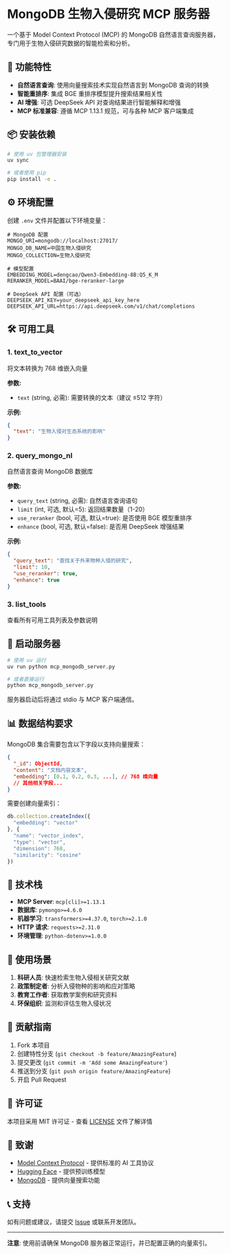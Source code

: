 # MongoDB 生物入侵研究 MCP 服务器

一个基于 Model Context Protocol (MCP) 的 MongoDB 自然语言查询服务器，专门用于生物入侵研究数据的智能检索和分析。

## 🚀 功能特性

- **自然语言查询**: 使用向量搜索技术实现自然语言到 MongoDB 查询的转换
- **智能重排序**: 集成 BGE 重排序模型提升搜索结果相关性
- **AI 增强**: 可选 DeepSeek API 对查询结果进行智能解释和增强
- **MCP 标准兼容**: 遵循 MCP 1.13.1 规范，可与各种 MCP 客户端集成

## 📦 安装依赖

```bash
# 使用 uv 包管理器安装
uv sync

# 或者使用 pip
pip install -e .
```

## ⚙️ 环境配置

创建 `.env` 文件并配置以下环境变量：

```env
# MongoDB 配置
MONGO_URI=mongodb://localhost:27017/
MONGO_DB_NAME=中国生物入侵研究
MONGO_COLLECTION=生物入侵研究

# 模型配置
EMBEDDING_MODEL=dengcao/Qwen3-Embedding-8B:Q5_K_M
RERANKER_MODEL=BAAI/bge-reranker-large

# DeepSeek API 配置（可选）
DEEPSEEK_API_KEY=your_deepseek_api_key_here
DEEPSEEK_API_URL=https://api.deepseek.com/v1/chat/completions
```

## 🛠️ 可用工具

### 1. text_to_vector
将文本转换为 768 维嵌入向量

**参数:**
- `text` (string, 必需): 需要转换的文本（建议 ≤512 字符）

**示例:**
```json
{
  "text": "生物入侵对生态系统的影响"
}
```

### 2. query_mongo_nl
自然语言查询 MongoDB 数据库

**参数:**
- `query_text` (string, 必需): 自然语言查询语句
- `limit` (int, 可选, 默认=5): 返回结果数量（1-20）
- `use_reranker` (bool, 可选, 默认=true): 是否使用 BGE 模型重排序
- `enhance` (bool, 可选, 默认=false): 是否用 DeepSeek 增强结果

**示例:**
```json
{
  "query_text": "查找关于外来物种入侵的研究",
  "limit": 10,
  "use_reranker": true,
  "enhance": true
}
```

### 3. list_tools
查看所有可用工具列表及参数说明

## 🚀 启动服务器

```bash
# 使用 uv 运行
uv run python mcp_mongodb_server.py

# 或者直接运行
python mcp_mongodb_server.py
```

服务器启动后将通过 stdio 与 MCP 客户端通信。

## 📊 数据结构要求

MongoDB 集合需要包含以下字段以支持向量搜索：

```json
{
  "_id": ObjectId,
  "content": "文档内容文本",
  "embedding": [0.1, 0.2, 0.3, ...], // 768 维向量
  // 其他相关字段...
}
```

需要创建向量索引：
```javascript
db.collection.createIndex({
  "embedding": "vector"
}, {
  "name": "vector_index",
  "type": "vector",
  "dimension": 768,
  "similarity": "cosine"
})
```

## 🔧 技术栈

- **MCP Server**: `mcp[cli]>=1.13.1`
- **数据库**: `pymongo>=4.6.0`
- **机器学习**: `transformers>=4.37.0`, `torch>=2.1.0`
- **HTTP 请求**: `requests>=2.31.0`
- **环境管理**: `python-dotenv>=1.0.0`

## 🎯 使用场景

1. **科研人员**: 快速检索生物入侵相关研究文献
2. **政策制定者**: 分析入侵物种的影响和应对策略
3. **教育工作者**: 获取教学案例和研究资料
4. **环保组织**: 监测和评估生物入侵状况

## 🤝 贡献指南

1. Fork 本项目
2. 创建特性分支 (`git checkout -b feature/AmazingFeature`)
3. 提交更改 (`git commit -m 'Add some AmazingFeature'`)
4. 推送到分支 (`git push origin feature/AmazingFeature`)
5. 开启 Pull Request

## 📄 许可证

本项目采用 MIT 许可证 - 查看 [LICENSE](LICENSE) 文件了解详情

## 🙏 致谢

- [Model Context Protocol](https://modelcontextprotocol.io) - 提供标准的 AI 工具协议
- [Hugging Face](https://huggingface.co) - 提供预训练模型
- [MongoDB](https://www.mongodb.com) - 提供向量搜索功能

## 📞 支持

如有问题或建议，请提交 [Issue](https://github.com/your-repo/issues) 或联系开发团队。

---

**注意**: 使用前请确保 MongoDB 服务器正常运行，并已配置正确的向量索引。

